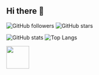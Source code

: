 ## Hi there 👋

![GitHub followers](https://img.shields.io/github/followers/duybui?style=social)
![GitHub stars](https://img.shields.io/github/stars/duybui?style=social)

![GitHub stats](https://github-readme-stats.vercel.app/api?username=duybui&show_icons=true&theme=radical)
![Top Langs](https://github-readme-stats.vercel.app/api/top-langs/?username=duybui&layout=compact&theme=radical)

<img src="https://media.giphy.com/media/hvRJCLFzcasrR4ia7z/giphy.gif" width="60"/>


<!--
**thaytoiyeucoay/thaytoiyeucoay** is a ✨ _special_ ✨ repository because its `README.md` (this file) appears on your GitHub profile.

Here are some ideas to get you started:

- 🔭 I’m currently working on ...
- 🌱 I’m currently learning ...
- 👯 I’m looking to collaborate on ...
- 🤔 I’m looking for help with ...
- 💬 Ask me about ...
- 📫 How to reach me: ...
- 😄 Pronouns: ...
- ⚡ Fun fact: ...
-->
